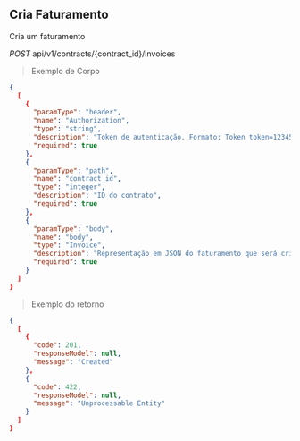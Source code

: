 ## Cria Faturamento

Cria um faturamento

<div class="api-endpoint">
  <div class="endpoint-data">
    <i class="label label-get">POST</i>
     api/v1/contracts/{contract_id}/invoices
  </div>
</div>


> Exemplo de Corpo

```json
{
  [
    {
      "paramType": "header",
      "name": "Authorization",
      "type": "string",
      "description": "Token de autenticação. Formato: Token token=123456",
      "required": true
    },
    {
      "paramType": "path",
      "name": "contract_id",
      "type": "integer",
      "description": "ID do contrato",
      "required": true
    },
    {
      "paramType": "body",
      "name": "body",
      "type": "Invoice",
      "description": "Representação em JSON do faturamento que será criado",
      "required": true
    }
  ]
}
```

> Exemplo do retorno

```json
{
  [
    {
      "code": 201,
      "responseModel": null,
      "message": "Created"
    },
    {
      "code": 422,
      "responseModel": null,
      "message": "Unprocessable Entity"
    }
  ]
}
```